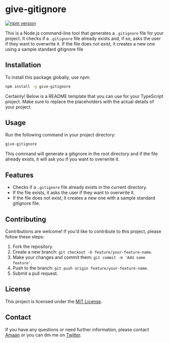 # give-gitignore

[![npm version](https://badge.fury.io/js/your-package-name.svg)](https://www.npmjs.com/package/give-gitignore)

This is a Node.js command-line tool that generates a `.gitignore` file for your project. It checks if a `.gitignore` file already exists and, if so, asks the user if they want to overwrite it. If the file does not exist, it creates a new one using a sample standard gitignore file

## Installation

To install this package globally, use npm:

```bash
npm install -g give-gitignore
```

Certainly! Below is a README template that you can use for your TypeScript project. Make sure to replace the placeholders with the actual details of your project.

## Usage

Run the following command in your project directory:

```bash
give-gitignore
```

This command will generate a gitignore in the root directory and if the file already exists, it will ask you if you want to overwrite it.

## Features

- Checks if a `.gitignore` file already exists in the current directory.
- If the file exists, it asks the user if they want to overwrite it.
- If the file does not exist, it creates a new one with a sample standard gitignore file.

## Contributing

Contributions are welcome! If you'd like to contribute to this project, please follow these steps:

1. Fork the repository.
2. Create a new branch: `git checkout -b feature/your-feature-name`.
3. Make your changes and commit them: `git commit -m 'Add some feature'`.
4. Push to the branch: `git push origin feature/your-feature-name`.
5. Submit a pull request.

## License

This project is licensed under the [MIT License](LICENSE).

## Contact

If you have any questions or need further information, please contact [Amaan](mailto:amaanrizvi73@gmail.com) or you can dm me on [Twitter](https://twitter.com/amaan8429).
